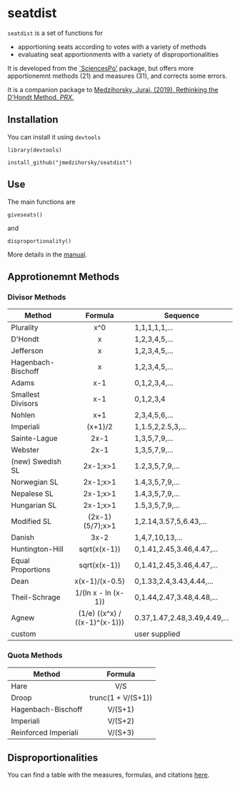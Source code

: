 # seatdist

`seatdist` is a set of functions for 
- apportioning seats according to votes with a variety of methods
- evaluating seat apportionments with a variety of disproportionalities

It is developed from the 
[`SciencesPo'](https://github.com/danielmarcelino/SciencesPo) 
package, but 
offers more apportionemnt methods (21) and measures (31),
and corrects some errors.

It is a companion package to
[Medzihorsky, Juraj. (2019). Rethinking the D'Hondt Method. _PRX_.](https://doi.org/10.1080/2474736X.2019.1625712)


## Installation

You can install it using `devtools`

`library(devtools)`

`install_github("jmedzihorsky/seatdist")`


## Use

The main functions are

`giveseats()`

and

`disproportionality()`


More details in the
[manual](https://github.com/jmedzihorsky/seatdist/blob/master/seatdist-manual.pdf).


## Approtionemnt Methods

### Divisor Methods

|Method|Formula|Sequence|
|------|:-----:|--------|
|Plurality|x^0|1,1,1,1,1,...|
|D'Hondt|x|1,2,3,4,5,...|
|Jefferson|x|1,2,3,4,5,...|
|Hagenbach-Bischoff|x|1,2,3,4,5,...|
|Adams|x-1|0,1,2,3,4,...|
|Smallest Divisors|x-1|0,1,2,3,4|
|Nohlen|x+1|2,3,4,5,6,...|
|Imperiali|(x+1)/2|1,1.5,2,2.5,3,...|
|Sainte-Lague|2x-1|1,3,5,7,9,...|
|Webster|2x-1|1,3,5,7,9,...|
|(new) Swedish SL|2x-1;x>1|1.2,3,5,7,9,...|
|Norwegian SL|2x-1;x>1|1.4,3,5,7,9,...|
|Nepalese SL|2x-1;x>1|1.4,3,5,7,9,...|
|Hungarian SL|2x-1;x>1|1.5,3,5,7,9,...|
|Modified SL|(2x-1)(5/7);x>1|1,2.14,3.57,5,6.43,...|
|Danish|3x-2|1,4,7,10,13,...|
|Huntington-Hill|sqrt(x(x-1))|0,1.41,2.45,3.46,4.47,...|
|Equal Proportions|sqrt(x(x-1))|0,1.41,2.45,3.46,4.47,...|
|Dean|x(x-1)/(x-0.5)|0,1.33,2.4,3.43,4.44,...|
|Theil-Schrage|1/(ln x - ln (x-1))|0,1.44,2.47,3.48,4.48,...|
|Agnew|(1/e) ((x^x) / ((x-1)^(x-1)))|0.37,1.47,2.48,3.49,4.49,...|
|custom| |user supplied|

### Quota Methods

|Method|Formula|
|------|:-----:|
|Hare| V/S |
|Droop| trunc(1 + V/(S+1)) |
|Hagenbach-Bischoff| V/(S+1) |
|Imperiali| V/(S+2) |
|Reinforced Imperiali| V/(S+3) |


## Disproportionalities

You can find a table with the measures, formulas, and citations 
[here](https://github.com/jmedzihorsky/seatdist/blob/master/seatdist_info.pdf).



